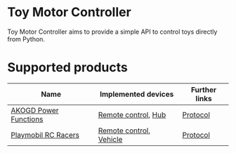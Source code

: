 # Toy Motor Controller

Toy Motor Controller aims to provide a simple API to control toys directly from Python.

# Supported products

| Name | Implemented devices | Further links |
| --- | --- | --- |
| [AKOGD Power Functions](http://www.akogd.com/) | [Remote control](examples/akogd-power-functions-remote-control-demo.py), [Hub](examples/akogd-power-functions-hub-demo.py) | [Protocol](docs/protocols/protocol-AKOGD-Power-Functions.md) |
| [Playmobil RC Racers](https://www.playmobil.de/inhalt/play_film_action_rcracers_2017_01/PLAY_FILM_ACTION_RCRACERS_2017_01.html) | [Remote control](examples/playmobil-rc-racers-remote-control-demo.py), [Vehicle](examples/playmobil-rc-racers-vehicle-demo.py) | [Protocol](docs/protocols/protocol-Playmobil-Rc-Racers.md) |
